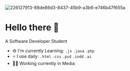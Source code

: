 ![226127913-88de86d3-8437-45b9-a3b6-e746b47f655a](https://github.com/user-attachments/assets/14af2082-b022-42ac-83f8-ad72360be511)

# Hello there 👋 

A Software Developer Student

- ⚙️ I'm currently Learning: ``.js`` ``.java`` ``.php``
- ⭐️ I use daily: ``.html`` ``.css`` ``.psd`` ``.indd`` ``.ai``
- 🧑‍💻 Working currently in Media

<!-- ![241763891-7bb1e704-6026-48f9-8435-2f4d40101348](https://github.com/user-attachments/assets/e20e9b9e-c284-4778-804c-00158c31806b) -->
